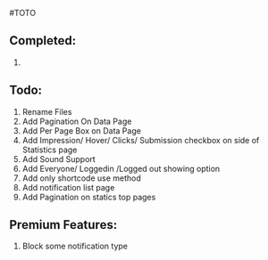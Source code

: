 #TOTO

Completed:
---
1.

Todo:
---
1. Rename Files
2. Add Pagination On Data Page
3. Add Per Page Box on Data Page
4. Add Impression/ Hover/ Clicks/ Submission checkbox on side of Statistics page
5. Add Sound Support
6. Add Everyone/ Loggedin /Logged out showing option
7. Add only shortcode use method
8. Add notification list page
9. Add Pagination on statics top pages

Premium Features:
------
1. Block some notification type

